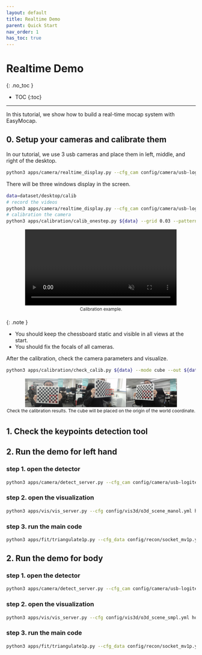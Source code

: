 ```yaml
---
layout: default
title: Realtime Demo
parent: Quick Start
nav_order: 1
has_toc: true
---
```


# Realtime Demo
{: .no_toc }

- TOC
{:toc}
---

In this tutorial, we show how to build a real-time mocap system with EasyMocap.

## 0. Setup your cameras and calibrate them

In our tutorial, we use 3 usb cameras and place them in left, middle, and right of the desktop.

```bash
python3 apps/camera/realtime_display.py --cfg_cam config/camera/usb-logitech.yml --display
```

There will be three windows display in the screen.

```bash
data=dataset/desktop/calib
# record the videos
python3 apps/camera/realtime_display.py --cfg_cam config/camera/usb-logitech.yml --display --num 1800 --out ${data}
# calibration the camera
python3 apps/calibration/calib_onestep.py ${data} --grid 0.03 --pattern 11,8
```

<div align="center">
    <video width="80%" playsinline="" autoplay="autoplay" loop="loop" preload="" muted=""><source src="../videos/desktop-calib.mp4" type="video/mp4">
    </video>
    <br>
    <sup>Calibration example.</sup>
</div>

{: .note }
- You should keep the chessboard static and visible in all views at the start.
- You should fix the focals of all cameras.

After the calibration, check the camera parameters and visualize.

```bash
python3 apps/calibration/check_calib.py ${data} --mode cube --out ${data} --grid_step 0.1 --write --show
```

<div align="center">
    <img src="../images/calib/desktop_calib_cube.jpg" width="80%">
    <br>
    <sup>Check the calibration results. The cube will be placed on the origin of the world coordinate.</sup>
</div>

## 1. Check the keypoints detection tool

## 2. Run the demo for left hand

### step 1. open the detector

```bash
python3 apps/camera/detect_server.py --cfg_cam config/camera/usb-logitech.yml --host 0.0.0.0:8888 --cfg_det config/camera/mediapipe-hand.yml --opt_cam args.params ${data}
```

### step 2. open the visualization

```bash
python3 apps/vis/vis_server.py --cfg config/vis3d/o3d_scene_manol.yml host 0.0.0.0 port 9999 block True
```

### step 3. run the main code

```bash
python3 apps/fit/triangulate1p.py --cfg_data config/recon/socket_mv1p.yml --cfg_exp config/recon/fit_manol.yml --vis3d localhost:9999 --det2d localhost:8888
```

## 2. Run the demo for body

### step 1. open the detector

```bash
python3 apps/camera/detect_server.py --cfg_cam config/camera/usb-logitech.yml --host 0.0.0.0:8888 --cfg_det config/camera/mediapipe-body.yml --opt_cam args.params ${data}
```

### step 2. open the visualization

```bash
python3 apps/vis/vis_server.py --cfg config/vis3d/o3d_scene_smpl.yml host 0.0.0.0 port 9999 block True
```

### step 3. run the main code

```bash
python3 apps/fit/triangulate1p.py --cfg_data config/recon/socket_mv1p.yml --cfg_exp config/recon/fit_smpl.yml --vis3d localhost:9999 --det2d localhost:8888
```
